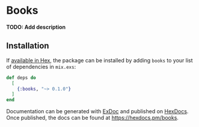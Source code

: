 # Books

**TODO: Add description**

## Installation

If [available in Hex](https://hex.pm/docs/publish), the package can be installed
by adding `books` to your list of dependencies in `mix.exs`:

```elixir
def deps do
  [
    {:books, "~> 0.1.0"}
  ]
end
```

Documentation can be generated with [ExDoc](https://github.com/elixir-lang/ex_doc)
and published on [HexDocs](https://hexdocs.pm). Once published, the docs can
be found at <https://hexdocs.pm/books>.

